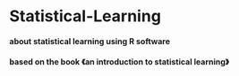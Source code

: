 # Statistical-Learning
#### about statistical learning using R software
#### based on the book 《an introduction to statistical learning》
